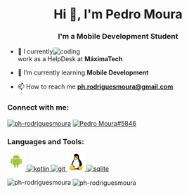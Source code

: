 <h1 align="center">Hi 👋, I'm Pedro Moura</h1>
<h3 align="center">I'm a Mobile Development Student</h3>
<img align="right" alt="coding"  width="400" src="https://user-images.githubusercontent.com/74038190/238353480-219bcc70-f5dc-466b-9a60-29653d8e8433.gif">

- 🔭 I currently work as a HelpDesk at **MáximaTech**

- 🌱 I’m currently learning **Mobile Development**

- 📫 How to reach me **ph.rodriguesmoura@gmail.com**

<h3 align="left">Connect with me:</h3>
<p align="left">
<a href="https://linkedin.com/in/ph-rodriguesmoura" target="blank"><img align="center" src="https://raw.githubusercontent.com/rahuldkjain/github-profile-readme-generator/master/src/images/icons/Social/linked-in-alt.svg" alt="ph-rodriguesmoura" height="30" width="40" /></a>
<a href="https://discord.gg/Pedro Moura#5846" target="blank"><img align="center" src="https://raw.githubusercontent.com/rahuldkjain/github-profile-readme-generator/master/src/images/icons/Social/discord.svg" alt="Pedro Moura#5846" height="30" width="40" /></a>
</p>

<h3 align="left">Languages and Tools:</h3>
<p align="left"> <a href="https://developer.android.com" target="_blank" rel="noreferrer"> <img src="https://raw.githubusercontent.com/devicons/devicon/master/icons/android/android-original-wordmark.svg" alt="android" width="40" height="40"/> </a> 
<a href="https://kotlinlang.org" target="_blank" rel="noreferrer"> <img src="https://www.vectorlogo.zone/logos/kotlinlang/kotlinlang-icon.svg" alt="kotlin" width="40" height="40"/> </a> 
<a href="https://git-scm.com/" target="_blank" rel="noreferrer"> <img src="https://www.vectorlogo.zone/logos/git-scm/git-scm-icon.svg" alt="git" width="40" height="40"/> </a>
<a href="https://www.linux.org/" target="_blank" rel="noreferrer"> <img src="https://raw.githubusercontent.com/devicons/devicon/master/icons/linux/linux-original.svg" alt="linux" width="40" height="40"/> </a> 
<a href="https://www.sqlite.org/" target="_blank" rel="noreferrer"> <img src="https://www.vectorlogo.zone/logos/sqlite/sqlite-icon.svg" alt="sqlite" width="40" height="40"/> </a> </p>

<p><img align="left" src="https://github-readme-stats.vercel.app/api/top-langs?username=ph-rodriguesmoura&show_icons=true&locale=en&layout=compact" alt="ph-rodriguesmoura" /></p>

<p>&nbsp;<img align="center" src="https://github-readme-stats.vercel.app/api?username=ph-rodriguesmoura&show_icons=true&locale=en" alt="ph-rodriguesmoura" /></p>
